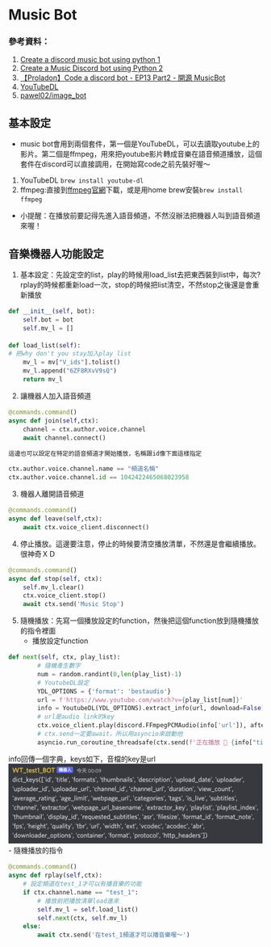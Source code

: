 # Music Bot
### 參考資料：
1. [Create a discord music bot using python 1](https://youtu.be/i0nNPidYQ2w)
2. [Create a Music Discord bot using Python 2](https://www.youtube.com/watch?v=dRHUW_KnHLs)
3. [【Proladon】Code a discord bot - EP13 Part2 - 開源 MusicBot](https://www.youtube.com/watch?v=PaaH_vs_56U&list=PLSCgthA1Anif1w6mKM3O6xlBGGypXtrtN&index=22)
4. [YouTubeDL](https://github.com/ytdl-org/youtube-dl#installation)
5. [pawel02/image_bot](https://github.com/pawel02/image_bot/blob/main/music_cog.py)

## 基本設定
- music bot會用到兩個套件，第一個是YouTubeDL，可以去讀取youtube上的影片。第二個是ffmpeg，用來把youtube影片轉成音樂在語音頻道播放，這個套件在discord可以直接調用，在開始寫code之前先裝好喔～
1. YouTubeDL `brew install youtube-dl`
2. ffmpeg:直接到[ffmpeg官網](https://www.ffmpeg.org/download.html)下載，或是用home brew安裝`brew install ffmpeg`
- 小提醒：在播放前要記得先進入語音頻道，不然沒辦法把機器人叫到語音頻道來喔！

## 音樂機器人功能設定
1. 基本設定：先設定空的list，play的時候用load_list去把東西裝到list中，每次?rplay的時候都重新load一次，stop的時候把list清空，不然stop之後還是會重新播放
```python
def __init__(self, bot):
    self.bot = bot
    self.mv_l = []

def load_list(self):
# 把why don't you stay加入play list
    mv_l = mv["V_ids"].tolist()
    mv_l.append("6ZF8RXvV9sQ")
    return mv_l
```

2. 讓機器人加入語音頻道
```python
@commands.command()
async def join(self,ctx):
    channel = ctx.author.voice.channel
    await channel.connect()
```
    這邊也可以設定在特定的語音頻道才開始播放，名稱跟id像下面這樣指定
```python
ctx.author.voice.channel.name == "頻道名稱"
ctx.author.voice.channel.id == 1042422465068023958
```
3. 機器人離開語音頻道
```python
@commands.command()
async def leave(self,ctx):
    await ctx.voice_client.disconnect()
```
4. 停止播放。這邊要注意，停止的時候要清空播放清單，不然還是會繼續播放。很神奇ＸＤ
```python
@commands.command()
async def stop(self, ctx):
    self.mv_l.clear()
    ctx.voice_client.stop()
    await ctx.send('Music Stop')
```
5. 隨機播放：先寫一個播放設定的function，然後把這個function放到隨機播放的指令裡面
    -  播放設定function
```python
def next(self, ctx, play_list):
        # 隨機產生數字
        num = random.randint(0,len(play_list)-1)
        # YoutubeDL設定
        YDL_OPTIONS = {'format': 'bestaudio'}
        url = f'https://www.youtube.com/watch?v={play_list[num]}'
        info = YoutubeDL(YDL_OPTIONS).extract_info(url, download=False)
        # url是audio link的key
        ctx.voice_client.play(discord.FFmpegPCMAudio(info['url']), after = lambda e: self.next(ctx, play_list))
        # ctx.send一定要await，所以用asyncio來啟動他
        asyncio.run_coroutine_threadsafe(ctx.send(f'正在播放 📣 {info["title"]} 📣'),self.bot.loop)  
```
info回傳一個字典，keys如下，音檔的key是url
![](../image/api_keys.png)
    - 隨機播放的指令
```python
@commands.command()
async def rplay(self,ctx):
    # 設定頻道在test_1才可以有播音樂的功能
    if ctx.channel.name == "test_1": 
        # 播放前把播放清單load進來
        self.mv_l = self.load_list()
        self.next(ctx, self.mv_l)
    else:
        await ctx.send('在test_1頻道才可以播音樂喔～')
```